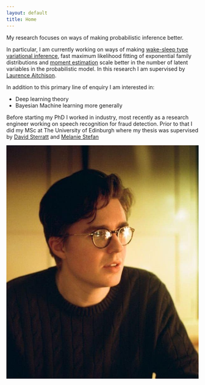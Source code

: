 ```yaml
---
layout: default
title: Home
---
```


My research focuses on ways of making probabilistic inference better.

In particular, I am currently working on ways of making [wake-sleep type variational inference](https://arxiv.org/abs/2305.11022), fast maximum likelihood fitting of exponential family distributions and [moment estimation](https://arxiv.org/abs/2310.17374) scale better in the number of latent variables in the probabilistic model. In this research I am supervised by [Laurence Aitchison](http://www.gatsby.ucl.ac.uk/~laurence/index.html).

In addition to this primary line of enquiry I am interested in:

* Deep learning theory
* Bayesian Machine learning more generally

Before starting my PhD I worked in industry, most recently as a research engineer working on speech recognition for fraud detection. Prior to that I did my MSc at The University of Edinburgh where my thesis was supervised by [David Sterratt](https://www.ed.ac.uk/profile/sterratt) and [Melanie Stefan](http://melaniestefan.net/)

![Your Photo](images/thomas_heap.jpg)
